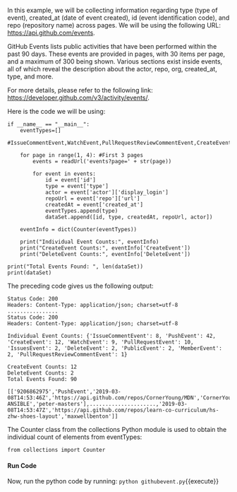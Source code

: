In this example, we will be collecting information regarding type (type of event), created_at (date of event created), id (event identification code), and repo (repository name) across pages. We will be using the following URL: https://api.github.com/events.

GitHub Events lists public activities that have been performed within the past 90 days. These events are provided in pages, with 30 items per page, and a maximum of 300 being shown. Various sections exist inside events, all of which reveal the description about the actor, repo, org, created_at, type, and more. 

For more details, please refer to the following link: https://developer.github.com/v3/activity/events/.

Here is the code we will be using:

```
if __name__ == "__main__":
    eventTypes=[] 
    #IssueCommentEvent,WatchEvent,PullRequestReviewCommentEvent,CreateEvent
    
    for page in range(1, 4): #First 3 pages
        events = readUrl('events?page=' + str(page))
        
        for event in events:
            id = event['id']
            type = event['type']
            actor = event['actor']['display_login']
            repoUrl = event['repo']['url']
            createdAt = event['created_at']
            eventTypes.append(type)
            dataSet.append([id, type, createdAt, repoUrl, actor])

    eventInfo = dict(Counter(eventTypes))
    
    print("Individual Event Counts:", eventInfo)
    print("CreateEvent Counts:", eventInfo['CreateEvent'])
    print("DeleteEvent Counts:", eventInfo['DeleteEvent'])

print("Total Events Found: ", len(dataSet))
print(dataSet)
```

The preceding code gives us the following output:

```
Status Code: 200
Headers: Content-Type: application/json; charset=utf-8
................
Status Code: 200
Headers: Content-Type: application/json; charset=utf-8

Individual Event Counts: {'IssueCommentEvent': 8, 'PushEvent': 42, 'CreateEvent': 12, 'WatchEvent': 9, 'PullRequestEvent': 10, 'IssuesEvent': 2, 'DeleteEvent': 2, 'PublicEvent': 2, 'MemberEvent': 2, 'PullRequestReviewCommentEvent': 1}

CreateEvent Counts: 12
DeleteEvent Counts: 2
Total Events Found: 90

[['9206862975','PushEvent','2019-03-08T14:53:46Z','https://api.github.com/repos/CornerYoung/MDN','CornerYoung'],'https://api.github.com/repos/OUP/INTEGRATION-ANSIBLE','peter-masters'],.....................,'2019-03-08T14:53:47Z','https://api.github.com/repos/learn-co-curriculum/hs-zhw-shoes-layout','maxwellbenton']]
```

The Counter class from the collections Python module is used to obtain the individual count of elements from eventTypes: 

```
from collections import Counter
```

#### Run Code
Now, run the python code by running: `python githubevent.py`{{execute}}